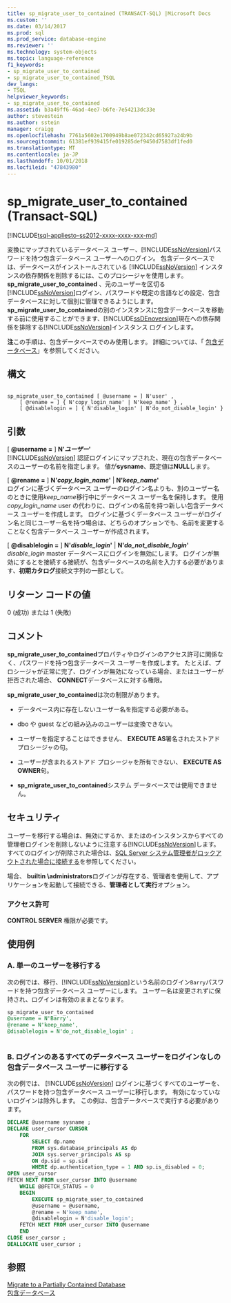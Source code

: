 ```yaml
---
title: sp_migrate_user_to_contained (TRANSACT-SQL) |Microsoft Docs
ms.custom: ''
ms.date: 03/14/2017
ms.prod: sql
ms.prod_service: database-engine
ms.reviewer: ''
ms.technology: system-objects
ms.topic: language-reference
f1_keywords:
- sp_migrate_user_to_contained
- sp_migrate_user_to_contained_TSQL
dev_langs:
- TSQL
helpviewer_keywords:
- sp_migrate_user_to_contained
ms.assetid: b3a49ff6-46ad-4ee7-b6fe-7e54213dc33e
author: stevestein
ms.author: sstein
manager: craigg
ms.openlocfilehash: 7761a5602e1700949b8ae072342cd65927a24b9b
ms.sourcegitcommit: 61381ef939415fe019285def9450d7583df1fed0
ms.translationtype: MT
ms.contentlocale: ja-JP
ms.lasthandoff: 10/01/2018
ms.locfileid: "47843980"
---
```

# <a name="spmigrateusertocontained-transact-sql"></a>sp_migrate_user_to_contained (Transact-SQL)
[!INCLUDE[tsql-appliesto-ss2012-xxxx-xxxx-xxx-md](../../includes/tsql-appliesto-ss2012-xxxx-xxxx-xxx-md.md)]

  変換にマップされているデータベース ユーザー、[!INCLUDE[ssNoVersion](../../includes/ssnoversion-md.md)]パスワードを持つ包含データベース ユーザーへのログイン。 包含データベースでは、データベースがインストールされている [!INCLUDE[ssNoVersion](../../includes/ssnoversion-md.md)] インスタンスの依存関係を削除するには、このプロシージャを使用します。 **sp_migrate_user_to_contained** 、元のユーザーを区切る[!INCLUDE[ssNoVersion](../../includes/ssnoversion-md.md)]ログイン、パスワードや既定の言語などの設定、包含データベースに対して個別に管理できるようにします。 **sp_migrate_user_to_contained**の別のインスタンスに包含データベースを移動する前に使用することができます、[!INCLUDE[ssDEnoversion](../../includes/ssdenoversion-md.md)]現在への依存関係を排除する[!INCLUDE[ssNoVersion](../../includes/ssnoversion-md.md)]インスタンス ログインします。  
  
 **注**この手順は、包含データベースでのみ使用します。 詳細については、「 [包含データベース](../../relational-databases/databases/contained-databases.md)」を参照してください。  
  
## <a name="syntax"></a>構文  
  
```  
  
sp_migrate_user_to_contained [ @username = ] N'user' ,   
    [ @rename = ] { N'copy_login_name' | N'keep_name' } ,   
    [ @disablelogin = ] { N'disable_login' | N'do_not_disable_login' }   
```  
  
## <a name="arguments"></a>引数  
 [ **@username =** ] **N'***ユーザー***'**  
 [!INCLUDE[ssNoVersion](../../includes/ssnoversion-md.md)] 認証ログインにマップされた、現在の包含データベースのユーザーの名前を指定します。 値が**sysname**、既定値は**NULL**します。  
  
 [ **@rename =** ] **N'***copy_login_name***'** | **N'***keep_name***'**  
 ログインに基づくデータベース ユーザーのログイン名よりも、別のユーザー名のときに使用*keep_name*移行中にデータベース ユーザー名を保持します。 使用*copy_login_name* user の代わりに、ログインの名前を持つ新しい包含データベース ユーザーを作成します。 ログインに基づくデータベース ユーザーがログイン名と同じユーザー名を持つ場合は、どちらのオプションでも、名前を変更することなく包含データベース ユーザーが作成されます。  
  
 [ **@disablelogin =** ] **N'***disable_login***'** | **N'***do_not_disable_login***'**  
 *disable_login* master データベースにログインを無効にします。 ログインが無効にするとを接続する接続が、包含データベースの名前を入力する必要があります、**初期カタログ**接続文字列の一部として。  
  
## <a name="return-code-values"></a>リターン コードの値  
 0 (成功) または 1 (失敗)  
  
## <a name="remarks"></a>コメント  
 **sp_migrate_user_to_contained**プロパティやログインのアクセス許可に関係なく、パスワードを持つ包含データベース ユーザーを作成します。 たとえば、プロシージャが正常に完了、ログインが無効になっている場合、またはユーザーが拒否された場合、 **CONNECT**データベースに対する権限。  
  
 **sp_migrate_user_to_contained**は次の制限があります。  
  
-   データベース内に存在しないユーザー名を指定する必要がある。  
  
-   dbo や guest などの組み込みのユーザーは変換できない。  
  
-   ユーザーを指定することはできません、 **EXECUTE AS**署名されたストアド プロシージャの句。  
  
-   ユーザーが含まれるストアド プロシージャを所有できない、 **EXECUTE AS OWNER**句。  
  
-   **sp_migrate_user_to_contained**システム データベースでは使用できません。  
  
## <a name="security"></a>セキュリティ  
 ユーザーを移行する場合は、無効にするか、またはのインスタンスからすべての管理者ログインを削除しないように注意する[!INCLUDE[ssNoVersion](../../includes/ssnoversion-md.md)]します。 すべてのログインが削除された場合は、[SQL Server システム管理者がロックアウトされた場合に接続する](../../database-engine/configure-windows/connect-to-sql-server-when-system-administrators-are-locked-out.md)を参照してください。  
  
 場合、 **builtin \administrators**ログインが存在する、管理者を使用して、アプリケーションを起動して接続できる、**管理者として実行**オプション。  
  
### <a name="permissions"></a>アクセス許可  
 **CONTROL SERVER** 権限が必要です。  
  
## <a name="examples"></a>使用例  
  
### <a name="a-migrating-a-single-user"></a>A. 単一のユーザーを移行する  
 次の例では、移行、[!INCLUDE[ssNoVersion](../../includes/ssnoversion-md.md)]という名前のログイン`Barry`パスワードを持つ包含データベース ユーザーにします。 ユーザー名は変更されずに保持され、ログインは有効のままとなります。  
  
```sql  
sp_migrate_user_to_contained   
@username = N'Barry',  
@rename = N'keep_name',  
@disablelogin = N'do_not_disable_login' ;  
  
```  
  
### <a name="b-migrating-all-database-users-with-logins-to-contained-database-users-without-logins"></a>B. ログインのあるすべてのデータベース ユーザーをログインなしの包含データベース ユーザーに移行する  
 次の例では、 [!INCLUDE[ssNoVersion](../../includes/ssnoversion-md.md)] ログインに基づくすべてのユーザーを、パスワードを持つ包含データベース ユーザーに移行します。 有効になっていないログインは除外します。 この例は、包含データベースで実行する必要があります。  
  
```sql  
DECLARE @username sysname ;  
DECLARE user_cursor CURSOR  
    FOR   
        SELECT dp.name   
        FROM sys.database_principals AS dp  
        JOIN sys.server_principals AS sp   
        ON dp.sid = sp.sid  
        WHERE dp.authentication_type = 1 AND sp.is_disabled = 0;  
OPEN user_cursor  
FETCH NEXT FROM user_cursor INTO @username  
    WHILE @@FETCH_STATUS = 0  
    BEGIN  
        EXECUTE sp_migrate_user_to_contained   
        @username = @username,  
        @rename = N'keep_name',  
        @disablelogin = N'disable_login';  
    FETCH NEXT FROM user_cursor INTO @username  
    END  
CLOSE user_cursor ;  
DEALLOCATE user_cursor ;  
```  
  
## <a name="see-also"></a>参照  
 [Migrate to a Partially Contained Database](../../relational-databases/databases/migrate-to-a-partially-contained-database.md)   
 [包含データベース](../../relational-databases/databases/contained-databases.md)  
  
  
